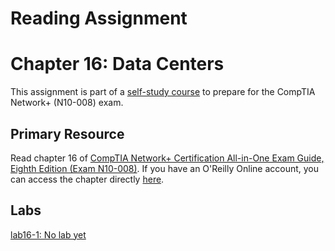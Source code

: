 # Reading Assignment
# Chapter 16: Data Centers
This assignment is part of a [self-study course](../README.md) to prepare for the CompTIA Network+ (N10-008) exam.
## Primary Resource
Read chapter 16 of [CompTIA Network+ Certification All-in-One Exam Guide, Eighth Edition (Exam N10-008)](https://www.amazon.com/CompTIA-Network-Certification-N10-008-Comptia/dp/1264269056).  If you have an O'Reilly Online account, you can access the chapter directly [here](https://learning.oreilly.com/library/view/foo/xxxxxxxxxxxxx/ch16.xhtml).
## Labs
[lab16-1: No lab yet](lab16-1.md)</br>
